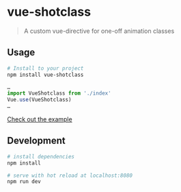 # vue-shotclass

> A custom vue-directive for one-off animation classes

## Usage

``` bash
# Install to your project
npm install vue-shotclass
```

```javascript
…
import VueShotclass from './index'
Vue.use(VueShotclass)
…

```

[Check out the example](https://moritzjacobs.github.io/vue-shotclass/)

## Development

``` bash
# install dependencies
npm install

# serve with hot reload at localhost:8080
npm run dev
```

